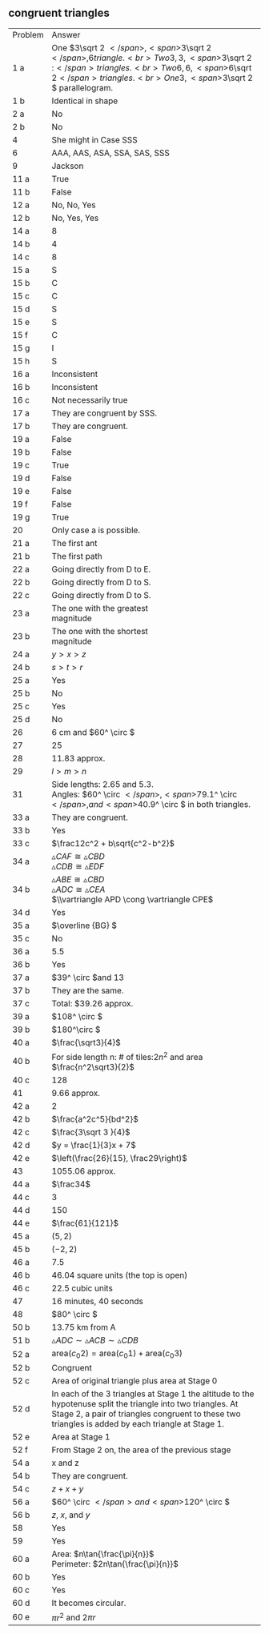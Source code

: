 
## congruent triangles


|||
|-------|------|
|Problem|Answer|
|1 a|One <span>$3\sqrt 2 $</span>, <span>$3\sqrt 2 $</span>, 6 triangle.<br>Two 3, 3, <span>$3\sqrt 2 :$</span> triangles.<br>Two 6, 6, <span>$6\sqrt 2$</span> triangles.<br>One 3, <span>$3\sqrt 2 $</span> parallelogram.|
|1 b|Identical in shape|
|2 a|No|
|2 b|No|
|4|She might in Case SSS|
|6|AAA, AAS, ASA, SSA, SAS, SSS|
|9|Jackson|
|11 a|True|
|11 b|False|
|12 a|No, No, Yes|
|12 b|No, Yes, Yes|
|14 a|8|
|14 b|4|
|14 c|8|
|15 a|S|
|15 b|C|
|15 c|C|
|15 d|S|
|15 e|S|
|15 f|C|
|15 g|I|
|15 h|S|
|16 a|Inconsistent|
|16 b|Inconsistent|
|16 c|Not necessarily true|
|17 a|They are congruent by SSS.|
|17 b|They are congruent.|
|19 a|False|
|19 b|False|
|19 c|True|
|19 d|False|
|19 e|False|
|19 f|False|
|19 g|True|
|20|Only case a is possible.|
|21 a|The first ant|
|21 b|The first path|
|22 a|Going directly from D to E.|
|22 b|Going directly from D to S.|
|22 c|Going directly from D to S.|
|23 a|The one with the greatest <br>magnitude|
|23 b|The one with the shortest <br>magnitude|
|24 a|<span>$y > x > z$</span>|
|24 b|<span>$s > t > r$</span>|
|25 a|Yes|
|25 b|No|
|25 c|Yes|
|25 d|No|
|26|6 cm and <span>$60^ \circ $</span>|
|27|25|
|28|11.83 approx.|
|29|<span>$l > m > n$</span>|
|31|Side lengths: 2.65 and 5.3.<br>Angles: <span>$60^ \circ $</span>, <span>$79.1^ \circ $</span>, and <span>$40.9^ \circ $</span> in both triangles.|
|33 a|They are congruent.|
|33 b|Yes|
|33 c|<span>$\frac12c^2 + b\sqrt{c^2-b^2}$|
|34 a|$\vartriangle CAF \cong \vartriangle CBD$<br> $\vartriangle CDB \cong \vartriangle EDF$
|34 b|<span>$\vartriangle ABE \cong \vartriangle CBD$</span><br><span>$\vartriangle ADC \cong \vartriangle CEA$</span><br><span>$\\vartriangle APD \cong \vartriangle CPE$</span>|
|34 d|Yes|
|35 a|<span>$\overline {BG} $</span>|
|35 c|No|
|36 a|5.5|
|36 b|Yes|
|37 a|<span>$39^ \circ $</span>and 13|
|37 b|They are the same.|
|37 c|Total: \$39.26 approx.|
|39 a|<span>$108^ \circ $</span>|
|39 b|<span>$180^\circ $</span>|
|40 a|<span>$\frac{\sqrt3}{4}$</span>|
|40 b|For side length n: # of tiles:$2n^2$ and area $\frac{n^2\sqrt3}{2}$</span>|
|40 c|128|
|41|9.66 approx.|
|42 a|2|
|42 b|<span>$\frac{a^2c^5}{bd^2}$</span>|
|42 c|<span>$\frac{3\sqrt 3 }{4}$</span>|
|42 d|<span>$y = \frac{1}{3}x + 7$</span>|
|42 e|<span>$\left(\frac{26}{15}, \frac29\right)$</span>|
|43|1055.06 approx.|
|44 a|<span>$\frac34$</span>|
|44 c|3|
|44 d|150|
|44 e|<span>$\frac{61}{121}$</span>|
|45 a|<span>$\left( {5,2} \right)$</span>|
|45 b|<span>$\left( { - 2,2} \right)$</span>|
|46 a|7.5|
|46 b|46.04 square units (the top is open)|
|46 c|22.5 cubic units|
|47|16 minutes, 40 seconds|
|48|<span>$80^ \circ $</span>|
|50 b|13.75 km from A|
|51 b|<span>$\vartriangle ADC \sim \vartriangle ACB \sim \vartriangle CDB$</span>|
|52 a|<span>${\text{area}}\left( {{c_0}2} \right) = {\text{area}}\left( {{c_0}1} \right) + {\text{area}}\left( {{c_0}3} \right)$</span>|
|52 b|Congruent|
|52 c|Area of original triangle plus area at Stage 0|
|52 d|In each of the 3 triangles at Stage 1 the altitude to the hypotenuse split the triangle into two triangles. At Stage 2, a pair of triangles congruent to these two triangles is added by each triangle at Stage 1.|
|52 e|Area at Stage 1|
|52 f|From Stage 2 on, the area of the previous stage|
|54 a|x and z|
|54 b|They are congruent.|
|54 c|<span>$z + x + y$</span>|
|56 a|<span>$60^ \circ $</span> and <span>$120^ \circ $</span>|
|56 b|$z$, $x$, and $y$|
|58|Yes|
|59|Yes|
|60 a|Area: $n\tan{\frac{\pi}{n}}$<br> Perimeter: $2n\tan{\frac{\pi}{n}}$|
|60 b|Yes|
|60 c|Yes|
|60 d|It becomes circular.|
|60 e|<span>$\pi {r^2}$</span> and <span>$2\pi r$</span>|
